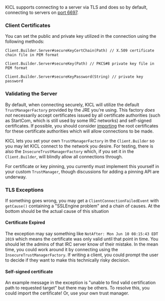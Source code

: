 KICL supports connecting to a server via TLS and does so by default, connecting to servers
on [port 6697](https://tools.ietf.org/html/rfc7194).

### Client Certificates
You can set the public and private key utilized in the connection using the following methods:

`Client.Builder.Server#secureKeyCertChain(Path) // X.509 certificate chain file in PEM format`

`Client.Builder.Server#secureKey(Path) // PKCS#8 private key file in PEM format`

`Client.Builder.Server#secureKeyPassword(String) // private key password`

### Validating the Server

By default, when connecting securely, KICL will utilize the default `TrustManagerFactory`
provided by the JRE you're using. This factory *does not* necessarily accept certificates
issued by all certificate authorities (such as StartCom, which is still used by some IRC networks)
and self-signed certificates. If possible, you should consider [importing](tls_import.md)
the root certificates for these certificate authorities which will allow connections to be
made.

KICL lets you set your own `TrustManagerFactory` in the `Client.Builder` so you may let KICL
connect to the network you desire. For testing, there is also the `InsecureTrustManagerFactory`
which, if you set it in the `Client.Builder`, will blindly allow all connections through.

For certificate or key pinning, you currently must implement this yourself in your custom
`TrustManager`, though discussions for adding a pinning API are underway.

### TLS Exceptions

If something goes wrong, you may get a `ClientConnectionFailedEvent` with `getCause()`
containing a "SSLEngine problem" and a chain of causes. At the bottom should be the actual
cause of this situation

#### Certificate Expired

The exception may say something like `NotAfter: Mon Jun 10 08:15:43 EDT 2019` which means the
certificate was only valid until that point in time. You should let the admins of that IRC server
know of their mistake. In the mean time, you could work around it by connecting using the
`InsecureTrustManagerFactory`. If writing a client, you could prompt the user to decide if they
want to make this technically risky decision.

#### Self-signed certificate

An example message in the exception is "unable to find valid certification path to requested target"
but there may be others. To resolve this, you could import the certificate! Or, use your own trust manager.
